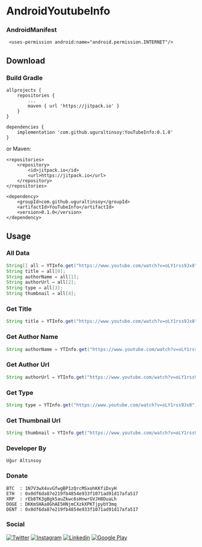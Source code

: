 # AndroidYoutubeInfo

### AndroidManifest
```
 <uses-permission android:name="android.permission.INTERNET"/>
```

## Download
### Build Gradle
```
allprojects {
	repositories {
		...
		maven { url 'https://jitpack.io' }
	}
}
```
```
dependencies {
	implementation 'com.github.uguraltinsoy:YouTubeInfo:0.1.0'
}
```
or Maven:
```
<repositories>
	<repository>
	    <id>jitpack.io</id>
	    <url>https://jitpack.io</url>
	</repository>
</repositories>
```
```
<dependency>
	<groupId>com.github.uguraltinsoy</groupId>
	<artifactId>YouTubeInfo</artifactId>
	<version>0.1.0</version>
</dependency>
```

## Usage

### All Data
```Java
String[] all = YTInfo.get("https://www.youtube.com/watch?v=oLY1rss9Jx8").getAll();
String title = all[0];
String authorName = all[1];
String authorUrl = all[2];
String type = all[3];
String thumbnail = all[4];
```
### Get Title
```Java
String title = YTInfo.get("https://www.youtube.com/watch?v=oLY1rss9Jx8").getTitle();
```
### Get Author Name
```Java
String authorName = YTInfo.get("https://www.youtube.com/watch?v=oLY1rss9Jx8").getAuthorName();
```
### Get Author Url
```Java
String authorUrl = YTInfo.get("https://www.youtube.com/watch?v=oLY1rss9Jx8").getAuthorUrl();
```
### Get Type
```Java
String type = YTInfo.get("https://www.youtube.com/watch?v=oLY1rss9Jx8").getType();
```
### Get Thumbnail Url
```Java
String thumbnail = YTInfo.get("https://www.youtube.com/watch?v=oLY1rss9Jx8").getThumbnail();
```
### Developer By
```
Uğur Altınsoy
```

### Donate
```
BTC  : 1N7V3wX4xvGfwgBP1zQrcMSxohKKfiDxyH
ETH  : 0x0df6da87e219fb4854e933f1071ad91d17afa517
XRP  : rEb8TK3gBgk5auZkwc6sHnwrGVJH8DuaLh
DOGE : DKKmSHAa8GhAE5HNjmCXzkXPKTjpybY3mq
DENT : 0x0df6da87e219fb4854e933f1071ad91d17afa517
```

### Social
[![Twitter](https://img.shields.io/badge/twitter-%231DA1F2.svg?&style=for-the-badge&logo=twitter&logoColor=white)](https://twitter.com/uguraltnsy)
[![Instagram](https://img.shields.io/badge/instagram-%23E4405F.svg?&style=for-the-badge&logo=instagram&logoColor=white)](https://www.instagram.com/ugur.altnsy)
[![Linkedin](https://img.shields.io/badge/linkedin-%230077B5.svg?&style=for-the-badge&logo=linkedin&logoColor=white)](https://www.linkedin.com/in/uğur-altınsoy/)
[![Google Play](https://img.shields.io/badge/Google%20Play-414141?logo=google-play&logoColor=white&style=for-the-badge)](https://play.google.com/store/apps/developer?id=DeepLab&hl=tr)
